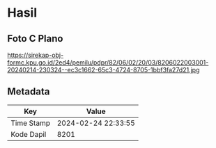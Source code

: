 # Hasil

## Foto C Plano

https://sirekap-obj-formc.kpu.go.id/2ed4/pemilu/pdpr/82/06/02/20/03/8206022003001-20240214-230324--ec3c1662-65c3-4724-8705-1bbf3fa27d21.jpg


## Metadata

| Key        | Value               |
| ---------- | ------------------- |
| Time Stamp | 2024-02-24 22:33:55 |
| Kode Dapil | 8201                |



